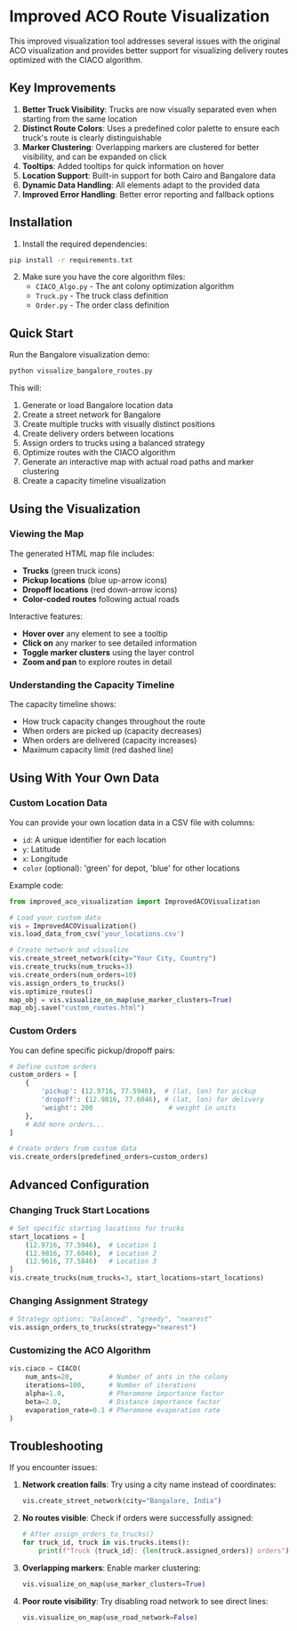# Improved ACO Route Visualization

This improved visualization tool addresses several issues with the original ACO visualization and provides better support for visualizing delivery routes optimized with the CIACO algorithm.

## Key Improvements

1. **Better Truck Visibility**: Trucks are now visually separated even when starting from the same location
2. **Distinct Route Colors**: Uses a predefined color palette to ensure each truck's route is clearly distinguishable
3. **Marker Clustering**: Overlapping markers are clustered for better visibility, and can be expanded on click
4. **Tooltips**: Added tooltips for quick information on hover
5. **Location Support**: Built-in support for both Cairo and Bangalore data
6. **Dynamic Data Handling**: All elements adapt to the provided data
7. **Improved Error Handling**: Better error reporting and fallback options

## Installation

1. Install the required dependencies:

```bash
pip install -r requirements.txt
```

2. Make sure you have the core algorithm files:
   - `CIACO_Algo.py` - The ant colony optimization algorithm
   - `Truck.py` - The truck class definition
   - `Order.py` - The order class definition

## Quick Start

Run the Bangalore visualization demo:

```bash
python visualize_bangalore_routes.py
```

This will:
1. Generate or load Bangalore location data
2. Create a street network for Bangalore
3. Create multiple trucks with visually distinct positions
4. Create delivery orders between locations
5. Assign orders to trucks using a balanced strategy
6. Optimize routes with the CIACO algorithm
7. Generate an interactive map with actual road paths and marker clustering
8. Create a capacity timeline visualization

## Using the Visualization

### Viewing the Map

The generated HTML map file includes:
- **Trucks** (green truck icons)
- **Pickup locations** (blue up-arrow icons)
- **Dropoff locations** (red down-arrow icons)
- **Color-coded routes** following actual roads

Interactive features:
- **Hover over** any element to see a tooltip
- **Click on** any marker to see detailed information
- **Toggle marker clusters** using the layer control
- **Zoom and pan** to explore routes in detail

### Understanding the Capacity Timeline

The capacity timeline shows:
- How truck capacity changes throughout the route
- When orders are picked up (capacity decreases)
- When orders are delivered (capacity increases)
- Maximum capacity limit (red dashed line)

## Using With Your Own Data

### Custom Location Data

You can provide your own location data in a CSV file with columns:
- `id`: A unique identifier for each location
- `y`: Latitude
- `x`: Longitude
- `color` (optional): 'green' for depot, 'blue' for other locations

Example code:

```python
from improved_aco_visualization import ImprovedACOVisualization

# Load your custom data
vis = ImprovedACOVisualization()
vis.load_data_from_csv('your_locations.csv')

# Create network and visualize
vis.create_street_network(city="Your City, Country")
vis.create_trucks(num_trucks=3)
vis.create_orders(num_orders=10)
vis.assign_orders_to_trucks()
vis.optimize_routes()
map_obj = vis.visualize_on_map(use_marker_clusters=True)
map_obj.save("custom_routes.html")
```

### Custom Orders

You can define specific pickup/dropoff pairs:

```python
# Define custom orders
custom_orders = [
    {
        'pickup': (12.9716, 77.5946),  # (lat, lon) for pickup
        'dropoff': (12.9816, 77.6046), # (lat, lon) for delivery
        'weight': 200                   # weight in units
    },
    # Add more orders...
]

# Create orders from custom data
vis.create_orders(predefined_orders=custom_orders)
```

## Advanced Configuration

### Changing Truck Start Locations

```python
# Set specific starting locations for trucks
start_locations = [
    (12.9716, 77.5946),  # Location 1
    (12.9816, 77.6046),  # Location 2
    (12.9616, 77.5846)   # Location 3
]
vis.create_trucks(num_trucks=3, start_locations=start_locations)
```

### Changing Assignment Strategy

```python
# Strategy options: "balanced", "greedy", "nearest"
vis.assign_orders_to_trucks(strategy="nearest")
```

### Customizing the ACO Algorithm

```python
vis.ciaco = CIACO(
    num_ants=20,         # Number of ants in the colony
    iterations=100,      # Number of iterations
    alpha=1.0,           # Pheromone importance factor
    beta=2.0,            # Distance importance factor
    evaporation_rate=0.1 # Pheromone evaporation rate
)
```

## Troubleshooting

If you encounter issues:

1. **Network creation fails**: Try using a city name instead of coordinates:
   ```python
   vis.create_street_network(city="Bangalore, India")
   ```

2. **No routes visible**: Check if orders were successfully assigned:
   ```python
   # After assign_orders_to_trucks()
   for truck_id, truck in vis.trucks.items():
       print(f"Truck {truck_id}: {len(truck.assigned_orders)} orders")
   ```

3. **Overlapping markers**: Enable marker clustering:
   ```python
   vis.visualize_on_map(use_marker_clusters=True)
   ```

4. **Poor route visibility**: Try disabling road network to see direct lines:
   ```python
   vis.visualize_on_map(use_road_network=False)
   ``` 